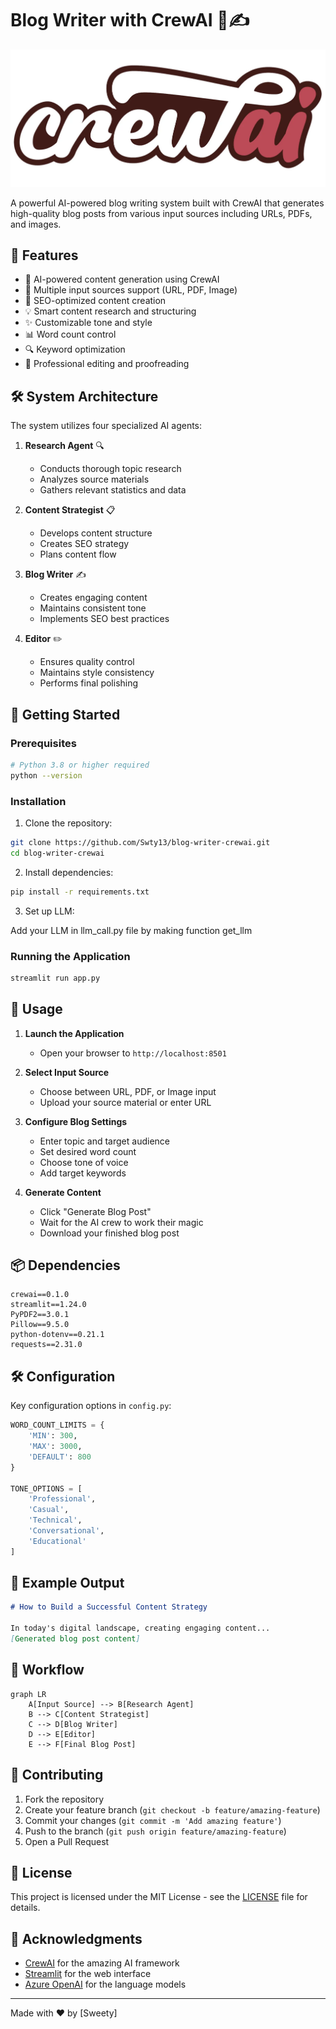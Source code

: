 # Blog Writer with CrewAI 🤖✍️

![CrewAI Architecture](crew_ai.png)

A powerful AI-powered blog writing system built with CrewAI that generates high-quality blog posts from various input sources including URLs, PDFs, and images.

## 🌟 Features

- 🤖 AI-powered content generation using CrewAI
- 📄 Multiple input sources support (URL, PDF, Image)
- 🎯 SEO-optimized content creation
- 💡 Smart content research and structuring
- ✨ Customizable tone and style
- 📊 Word count control
- 🔍 Keyword optimization
- 📝 Professional editing and proofreading

## 🛠️ System Architecture

The system utilizes four specialized AI agents:

1. **Research Agent** 🔍
   - Conducts thorough topic research
   - Analyzes source materials
   - Gathers relevant statistics and data

2. **Content Strategist** 📋
   - Develops content structure
   - Creates SEO strategy
   - Plans content flow

3. **Blog Writer** ✍️
   - Creates engaging content
   - Maintains consistent tone
   - Implements SEO best practices

4. **Editor** ✏️
   - Ensures quality control
   - Maintains style consistency
   - Performs final polishing

## 🚀 Getting Started

### Prerequisites

```bash
# Python 3.8 or higher required
python --version
```

### Installation

1. Clone the repository:
```bash
git clone https://github.com/Swty13/blog-writer-crewai.git
cd blog-writer-crewai
```

2. Install dependencies:
```bash
pip install -r requirements.txt
```

3. Set up LLM:

Add your LLM in llm_call.py file by making function get_llm


### Running the Application

```bash
streamlit run app.py
```

## 📝 Usage

1. **Launch the Application**
   - Open your browser to `http://localhost:8501`

2. **Select Input Source**
   - Choose between URL, PDF, or Image input
   - Upload your source material or enter URL

3. **Configure Blog Settings**
   - Enter topic and target audience
   - Set desired word count
   - Choose tone of voice
   - Add target keywords

4. **Generate Content**
   - Click "Generate Blog Post"
   - Wait for the AI crew to work their magic
   - Download your finished blog post

## 📦 Dependencies

```
crewai==0.1.0
streamlit==1.24.0
PyPDF2==3.0.1
Pillow==9.5.0
python-dotenv==0.21.1
requests==2.31.0
```

## 🛠️ Configuration

Key configuration options in `config.py`:

```python
WORD_COUNT_LIMITS = {
    'MIN': 300,
    'MAX': 3000,
    'DEFAULT': 800
}

TONE_OPTIONS = [
    'Professional',
    'Casual',
    'Technical',
    'Conversational',
    'Educational'
]
```

## 🌟 Example Output

```markdown
# How to Build a Successful Content Strategy

In today's digital landscape, creating engaging content...
[Generated blog post content]
```

## 🔄 Workflow

```mermaid
graph LR
    A[Input Source] --> B[Research Agent]
    B --> C[Content Strategist]
    C --> D[Blog Writer]
    D --> E[Editor]
    E --> F[Final Blog Post]
```

## 🤝 Contributing

1. Fork the repository
2. Create your feature branch (`git checkout -b feature/amazing-feature`)
3. Commit your changes (`git commit -m 'Add amazing feature'`)
4. Push to the branch (`git push origin feature/amazing-feature`)
5. Open a Pull Request

## 📄 License

This project is licensed under the MIT License - see the [LICENSE](LICENSE) file for details.

## 👏 Acknowledgments

- [CrewAI](https://github.com/joaomdmoura/crewAI) for the amazing AI framework
- [Streamlit](https://streamlit.io/) for the web interface
- [Azure OpenAI](https://azure.microsoft.com/en-us/services/cognitive-services/openai-service/) for the language models

---
Made with ❤️ by [Sweety]
